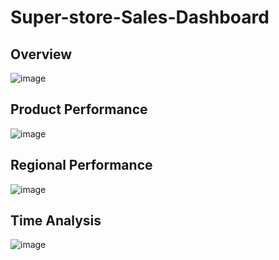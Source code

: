 # Super-store-Sales-Dashboard

## Overview
  ![image](https://github.com/user-attachments/assets/a6daea33-d55c-404a-90be-0c2713615d8c)

## Product Performance

  ![image](https://github.com/user-attachments/assets/424257f4-a29a-47d0-9573-51aacb2e04c5)

## Regional Performance

  ![image](https://github.com/user-attachments/assets/fccb5494-9d65-419e-aeec-b6e466732f58)

## Time Analysis

  ![image](https://github.com/user-attachments/assets/39b529df-d43b-4e26-8aa3-9278b35d1a54)


 


 
 



